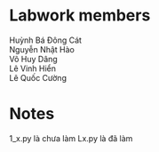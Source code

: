 # Labwork members 
Huỳnh Bá Đông Cát  
Nguyễn Nhật Hào  
Võ Huy Dâng  
Lê Vinh Hiển  
Lê Quốc Cường  

# Notes
1_x.py là chưa làm
Lx.py là đã làm
